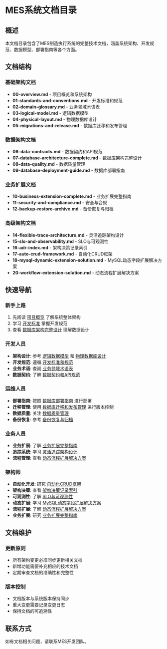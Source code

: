 # MES系统文档目录

## 概述

本文档目录包含了MES制造执行系统的完整技术文档，涵盖系统架构、开发规范、数据模型、部署指南等各个方面。

## 文档结构

### 基础架构文档
- **00-overview.md** - 项目概览和系统架构
- **01-standards-and-conventions.md** - 开发标准和规范
- **02-domain-glossary.md** - 业务领域术语表
- **03-logical-model.md** - 逻辑数据模型
- **04-physical-layout.md** - 物理数据库设计
- **05-migrations-and-release.md** - 数据库迁移和发布管理

### 数据架构文档
- **06-data-contracts.md** - 数据契约和API规范
- **07-database-architecture-complete.md** - 数据库架构完整设计
- **08-data-quality.md** - 数据质量管理
- **09-database-deployment-guide.md** - 数据库部署指南

### 业务扩展文档
- **10-business-extension-complete.md** - 业务扩展完整指南
- **11-security-and-compliance.md** - 安全与合规
- **12-backup-restore-archive.md** - 备份恢复与归档

### 高级架构文档
- **14-flexible-trace-architecture.md** - 灵活追踪架构设计
- **15-slo-and-observability.md** - SLO与可观测性
- **16-adr-index.md** - 架构决策记录索引
- **17-auto-crud-framework.md** - 自动化CRUD框架
- **18-mysql-dynamic-extension-solution.md** - MySQL动态字段扩展解决方案
- **20-workflow-extension-solution.md** - 动态流程扩展解决方案

## 快速导航

### 新手上路
1. 先阅读 [项目概览](00-overview.md) 了解系统整体架构
2. 学习 [开发标准](01-standards-and-conventions.md) 掌握开发规范
3. 查看 [数据库架构完整设计](07-database-architecture-complete.md) 理解数据设计

### 开发人员
- **架构设计**: 参考 [逻辑数据模型](03-logical-model.md) 和 [物理数据库设计](04-physical-layout.md)
- **开发规范**: 遵循 [开发标准和规范](01-standards-and-conventions.md)
- **业务术语**: 查阅 [业务领域术语表](02-domain-glossary.md)
- **数据契约**: 了解 [数据契约和API规范](06-data-contracts.md)

### 运维人员
- **部署指南**: 按照 [数据库部署指南](09-database-deployment-guide.md) 进行部署
- **迁移管理**: 使用 [数据库迁移和发布管理](05-migrations-and-release.md) 进行版本控制
- **数据质量**: 关注 [数据质量管理](08-data-quality.md)
- **备份恢复**: 参考 [备份恢复与归档](12-backup-restore-archive.md)

### 业务人员
- **业务扩展**: 了解 [业务扩展完整指南](10-business-extension-complete.md)
- **追踪系统**: 学习 [灵活追踪架构设计](14-flexible-trace-architecture.md)
- **流程管理**: 查看 [动态流程扩展解决方案](20-workflow-extension-solution.md)

### 架构师
- **自动化开发**: 研究 [自动化CRUD框架](17-auto-crud-framework.md)
- **架构决策**: 查看 [架构决策记录索引](16-adr-index.md)
- **可观测性**: 了解 [SLO与可观测性](15-slo-and-observability.md)
- **动态扩展**: 学习 [MySQL动态字段扩展解决方案](18-mysql-dynamic-extension-solution.md)
- **流程扩展**: 了解 [动态流程扩展解决方案](20-workflow-extension-solution.md)
- **业务扩展**: 研究 [业务扩展完整指南](10-business-extension-complete.md)

## 文档维护

### 更新原则
- 所有架构变更必须同步更新相关文档
- 新增功能需要补充相应的技术文档
- 定期审查文档的准确性和完整性

### 版本控制
- 文档版本与系统版本保持同步
- 重大变更需要记录变更日志
- 保持文档的可追溯性

## 联系方式

如有文档相关问题，请联系MES开发团队。
